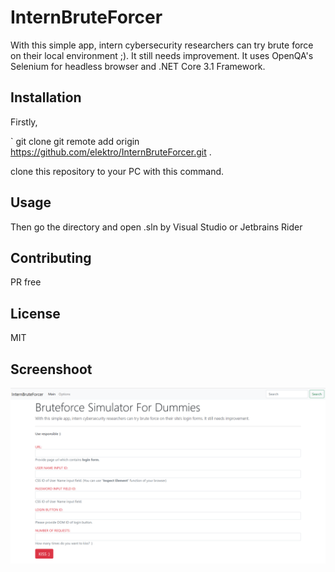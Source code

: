 # InternBruteForcer

With this simple app, intern cybersecurity researchers can try brute force on their local environment ;). It still needs improvement. It uses OpenQA's Selenium for headless browser and .NET Core 3.1 Framework.

## Installation

Firstly,

` git clone git remote add origin https://github.com/eIektro/InternBruteForcer.git .

clone this repository to your PC with this command.

## Usage

Then go the directory and open .sln by Visual Studio or Jetbrains Rider

## Contributing

PR free

## License

MIT

## Screenshoot

![BruteForce For Dummies](./img/main-page.png "Brute Force Simulator For Dummies")
